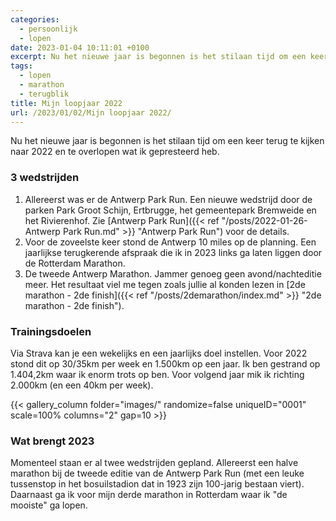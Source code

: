 ```yaml
---
categories:
  - persoonlijk
  - lopen
date: 2023-01-04 10:11:01 +0100
excerpt: Nu het nieuwe jaar is begonnen is het stilaan tijd om een keer terug te kijken naar 2022 en te overlopen wat ik gepresteerd heb.
tags:
  - lopen
  - marathon
  - terugblik
title: Mijn loopjaar 2022
url: /2023/01/02/Mijn loopjaar 2022/
---
```


Nu het nieuwe jaar is begonnen is het stilaan tijd om een keer terug te kijken naar 2022 en te overlopen wat ik gepresteerd heb.

### 3 wedstrijden
1. Allereerst was er de Antwerp Park Run. Een nieuwe wedstrijd door de parken Park Groot Schijn, Ertbrugge, het gemeentepark Bremweide en het Rivierenhof. Zie [Antwerp Park Run]({{< ref "/posts/2022-01-26-Antwerp Park Run.md" >}} "Antwerp Park Run") voor de details.
2. Voor de zoveelste keer stond de Antwerp 10 miles op de planning. Een jaarlijkse terugkerende afspraak die ik in 2023 links ga laten liggen door de Rotterdam Marathon.
3. De tweede Antwerp Marathon. Jammer genoeg geen avond/nachteditie meer. Het resultaat viel me tegen zoals jullie al konden lezen in [2de marathon - 2de finish]({{< ref "/posts/2demarathon/index.md" >}} "2de marathon - 2de finish").

### Trainingsdoelen
Via Strava kan je een wekelijks en een jaarlijks doel instellen. Voor 2022 stond dit op 30/35km per week en 1.500km op een jaar.
Ik ben gestrand op 1.404,2km waar ik enorm trots op ben. Voor volgend jaar mik ik richting 2.000km (en een 40km per week).

{{< gallery_column folder="images/" randomize=false uniqueID="0001" scale=100% columns="2" gap=10 >}}

### Wat brengt 2023
Momenteel staan er al twee wedstrijden gepland. Allereerst een halve marathon bij de tweede editie van de Antwerp Park Run (met een leuke tussenstop in het bosuilstadion dat in 1923 zijn 100-jarig bestaan viert). Daarnaast ga ik voor mijn derde marathon in Rotterdam waar ik "de mooiste" ga lopen.
